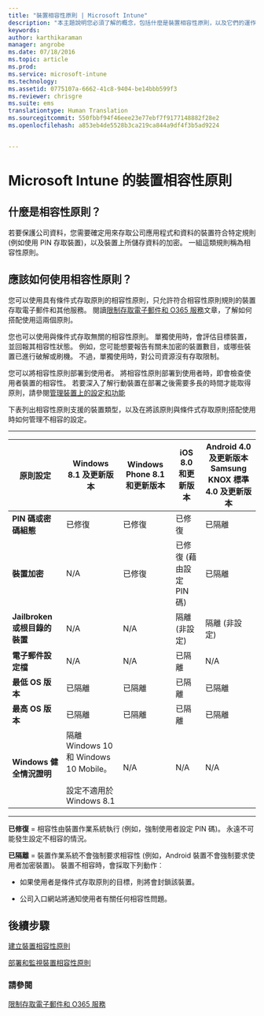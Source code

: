 ```yaml
---
title: "裝置相容性原則 | Microsoft Intune"
description: "本主題說明您必須了解的概念，包括什麼是裝置相容性原則，以及它們的運作方式。"
keywords: 
author: karthikaraman
manager: angrobe
ms.date: 07/18/2016
ms.topic: article
ms.prod: 
ms.service: microsoft-intune
ms.technology: 
ms.assetid: 0775107a-6662-41c8-9404-be14bbb599f3
ms.reviewer: chrisgre
ms.suite: ems
translationtype: Human Translation
ms.sourcegitcommit: 550fbbf94f46eee23e77ebf7f9177148882f28e2
ms.openlocfilehash: a853eb4de5528b3ca219ca844a9df4f3b5ad9224


---
```


# Microsoft Intune 的裝置相容性原則
## 什麼是相容性原則？
若要保護公司資料，您需要確定用來存取公司應用程式和資料的裝置符合特定規則 (例如使用 PIN 存取裝置)，以及裝置上所儲存資料的加密。 一組這類規則稱為相容性原則。

## 應該如何使用相容性原則？
您可以使用具有條件式存取原則的相容性原則，只允許符合相容性原則規則的裝置存取電子郵件和其他服務。 閱讀[限制存取電子郵件和 O365 服務](restrict-access-to-email-and-o365-services-with-microsoft-intune.md)文章，了解如何搭配使用這兩個原則。

您也可以使用與條件式存取無關的相容性原則。 單獨使用時，會評估目標裝置，並回報其相容性狀態。 例如，您可能想要報告有關未加密的裝置數目，或哪些裝置已進行破解或刷機。 不過，單獨使用時，對公司資源沒有存取限制。

您可以將相容性原則部署到使用者。 將相容性原則部署到使用者時，即會檢查使用者裝置的相容性。
若要深入了解行動裝置在部署之後需要多長的時間才能取得原則，請參閱[管理裝置上的設定和功能](https://docs.microsoft.com/en-us/intune/deploy-use/manage-settings-and-features-on-your-devices-with-microsoft-intune-policies#frequently-asked-questions-about-intune-policies)

下表列出相容性原則支援的裝置類型，以及在將該原則與條件式存取原則搭配使用時如何管理不相容的設定。

-----------------------------

|原則設定| Windows 8.1 及更新版本| Windows Phone 8.1 和更新版本| iOS 8.0 和更新版本|Android 4.0 及更新版本<br/>Samsung KNOX 標準 4.0 及更新版本|
|-----|----|----|----|----|
|**PIN 碼或密碼組態** |已修復|已修復|已修復|已隔離|
|**裝置加密**|N/A|已修復|已修復 (藉由設定 PIN 碼)|已隔離|
|**Jailbroken 或根目錄的裝置**|N/A|N/A|隔離 (非設定)|隔離 (非設定)|
|**電子郵件設定檔**|N/A|N/A|已隔離|N/A|
|**最低 OS 版本**|已隔離|已隔離|已隔離|已隔離|
|**最高 OS 版本**|已隔離| 已隔離| 已隔離| 已隔離|
|**Windows 健全情況證明**|隔離 Windows 10 和 Windows 10 Mobile。<br /><br />設定不適用於 Windows 8.1|N/A|N/A|N/A|

------------------------------

**已修復** = 相容性由裝置作業系統執行 (例如，強制使用者設定 PIN 碼)。  永遠不可能發生設定不相容的情況。

**已隔離** = 裝置作業系統不會強制要求相容性 (例如，Android 裝置不會強制要求使用者加密裝置)。 裝置不相容時，會採取下列動作︰

-   如果使用者是條件式存取原則的目標，則將會封鎖該裝置。

-   公司入口網站將通知使用者有關任何相容性問題。

## 後續步驟
[建立裝置相容性原則](create-a-device-compliance-policy-in-microsoft-intune.md)

[部署和監視裝置相容性原則](deploy-and-monitor-a-device-compliance-policy-in-microsoft-intune.md)

### 請參閱
[限制存取電子郵件和 O365 服務](restrict-access-to-email-and-o365-services-with-microsoft-intune.md)



<!--HONumber=Sep16_HO4-->


